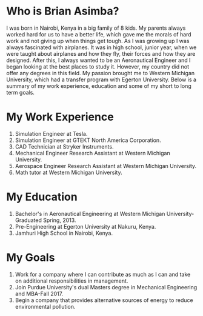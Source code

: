 # Who is Brian Asimba?

I was born in Nairobi, Kenya in a big family of 8 kids. My parents always worked hard for us to have a better life, which gave me the morals of hard work and not giving up when things get tough. As I was growing up I was always fascinated with airplanes. It was in high school, junior year, when we were taught about airplanes and how they fly, their forces and how they are designed. After this, I always wanted to be an Aeronautical Engineer and I began looking at the best places to study it. However, my country did not offer any degrees in this field. My passion brought me to Western Michigan University, which had a transfer program with Egerton University. Below is a summary of my work experience, education and some of my short to long term goals.


# My Work Experience
1. Simulation Engineer at Tesla.
2. Simulation Engineer at GTEKT North America Corporation.
3. CAD Technician at Stryker Instruments.
4. Mechanical Engineer Research Assistant at Western Michigan University.
5. Aerospace Engineer Research Assistant at Western Michigan University.
6. Math tutor at Western Michigan University.


# My Education
1. Bachelor's in Aeronautical Engineering at Western Michigan University-Graduated Spring, 2013.
2. Pre-Engineering at Egerton University at Nakuru, Kenya.
3. Jamhuri High School in Nairobi, Kenya.


# My Goals
1. Work for a company where I can contribute as much as I can and take on additional responsibilities in management.
2. Join Purdue University's dual Masters degree in Mechanical Engineering and MBA-Fall 2017.
3. Begin a company that provides alternative sources of energy to reduce environmental pollution.


